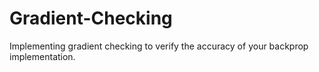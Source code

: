 # Gradient-Checking
Implementing gradient checking to verify the accuracy of your backprop implementation.

